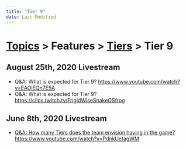 ```yaml
---
title: "Tier 9"
date: Last Modified
---
```

# [Topics](../../../topics.md) > Features > [Tiers](../../../topics/features/tiers.md) > Tier 9

## August 25th, 2020 Livestream
* Q&A: What is expected for Tier 9? https://www.youtube.com/watch?v=EAOiEQn7E5A
* Q&A: What is expected for Tier 9? https://clips.twitch.tv/FrigidWiseSnakeOSfrog

## June 8th, 2020 Livestream
* [Q&A: How many Tiers does the team envision having in the game?](../../../transcriptions/yt-PdnkUetagWM.md) https://www.youtube.com/watch?v=PdnkUetagWM
